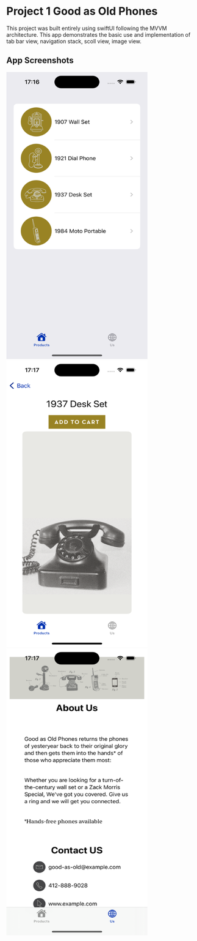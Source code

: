 # Project 1 Good as Old Phones 
This project was built entirely using swiftUI following the MVVM architecture. 
This app demonstrates the basic use and implementation of tab bar view, navigation stack, scoll view, image view. 

## App Screenshots 

 <div>
  <img src="https://github.com/Huss3n/SwiftUI-30-Projects/blob/main/Project%2001%20-%20GoodAsOldPhones/Screenshots/screen1.png" width="370px" height="750px">
  <img src="https://github.com/Huss3n/SwiftUI-30-Projects/blob/main/Project%2001%20-%20GoodAsOldPhones/Screenshots/screen3.png" width="370px" height="750px">
  <img src="https://github.com/Huss3n/SwiftUI-30-Projects/blob/main/Project%2001%20-%20GoodAsOldPhones/Screenshots/screen2.png" width="370px" height="750px">
</div>

